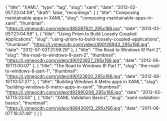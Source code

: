 {
  "title": "XAML",
  "type": "tag",
  "slug": "xaml",
  "date": "2013-02-05T23:04:59",
  "draft": false,
  "recordings": [
    {
      "title": "Composing maintainable apps in XAML",
      "slug": "composing-maintainable-apps-in-xaml",
      "thumbnail": "https://i.vimeocdn.com/video/485087621_295x166.jpg",
      "date": "2013-02-05T23:04:59"
    },
    {
      "title": "Using Prism to Build Loosely Coupled Applications",
      "slug": "using-prism-to-build-loosely-coupled-applications",
      "thumbnail": "https://i.vimeocdn.com/video/490126943_295x166.jpg",
      "date": "2012-07-03T21:59:29"
    },
    {
      "title": "The Road to Windows 8! Part 2",
      "slug": "the-road-to-windows-8-part-2",
      "thumbnail": "https://i.vimeocdn.com/video/490123927_295x166.jpg",
      "date": "2012-06-19T11:00:07"
    },
    {
      "title": "The Road to Windows 8! Part 1",
      "slug": "the-road-to-windows-8-part-1",
      "thumbnail": "https://i.vimeocdn.com/video/490123620_295x166.jpg",
      "date": "2012-06-19T10:57:27"
    },
    {
      "title": "Building Windows 8 Metro apps in XAML",
      "slug": "building-windows-8-metro-apps-in-xaml",
      "thumbnail": "https://i.vimeocdn.com/video/492990206_295x166.jpg",
      "date": "2012-02-14T15:23:50"
    },
    {
      "title": "XAML Validation Basics",
      "slug": "xaml-validation-basics",
      "thumbnail": "https://i.vimeocdn.com/video/498430913_295x166.jpg",
      "date": "2011-06-07T18:37:49"
    }
  ]
}